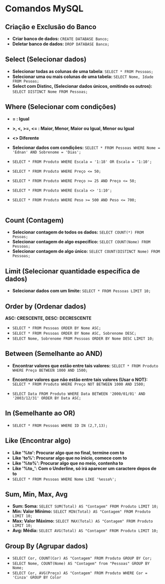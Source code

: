 
# Comandos MySQL 

## Criação e Exclusão do Banco

* **Criar banco de dados:** `CREATE DATABASE Banco;`
* **Deletar banco de dados:** `DROP DATABASE Banco;`

## Select (Selecionar dados)

* **Selecionar todas as colunas de uma tabela**: `SELECT * FROM Pessoas;`
* **Selecionar uma ou mais colunas de uma tabela:** `SELECT Nome, Idade FROM Pesoas;`
* **Select com Distinc, (Selecionar dados únicos, omitindo os outros):** `SELECT DISTINCT Nome FROM Pessoas;`

## Where (Selecionar com condições)
* **= : Igual**
* **>, <, >=, <= : Maior, Menor, Maior ou Igual, Menor ou Igual**
* **<> Diferente**

* **Selecionar dados com condições:** `SELECT * FROM Pessoas WHERE Nome = 'Ednan' AND Sobrenome = 'Dias';`
* `SELECT * FROM Produto WHERE Escala = '1:18' OR Escala = '1:10';`
* `SELECT * FROM Produto WHERE Preço <= 50;`
* `SELECT * FROM Produto WHERE Preço >= 25 AND Preço <= 50;`
* `SELECT * FROM Produto WHERE Escala <> '1:10';`
* `SELECT * FROM Produto WHERE Peso >= 500 AND Peso <= 700;` <br><br>

## Count (Contagem)

* **Selecionar contagem de todos os dados:** `SELECT COUNT(*) FROM Pesoas;`
* **Selecionar contagem de algo especifíco:** `SELECT COUNT(Nome) FROM Pessoas;`
* **Selecionar contagem de algo único:** `SELECT COUNT(DISTINCT Nome) FROM Pessoas;`

## Limit (Selecionar quantidade específica de dados)
* **Selecionar dados com um limite:** `SELECT * FROM Pessoas LIMIT 10;`

## Order by (Ordenar dados)
 **ASC: CRESCENTE, DESC: DECRESCENTE**
* `SELECT * FROM Pessoas ORDER BY Nome ASC;`
* `SELECT * FROM Pessoas ORDER BY Nome ASC, Sobrenome DESC;`
* `SELECT Nome, Sobrenome FROM Pessoas ORDER BY Nome DESC LIMIT 10;`

## Between (Semelhante ao AND)
* **Encontrar valores que estão entre tais valores:** `SELECT * FROM Produto WHERE Preço BETWEEN 1000 AND 1500;`
* **Encontrar valores que não estão entre tais valores (Usar o NOT):** `SELECT * FROM Produto WHERE Preço NOT BETWEEN 1000 AND 1500;`

* `SELECT Data FROM Produto WHERE Data BETWEEN '2000/01/01' AND '2003/12/31' ORDER BY Data ASC;`

## In (Semelhante ao OR)
* `SELECT * FROM Pessoas WHERE ID IN (2,7,13);`

## Like (Encontrar algo)
* **Like '%to': Procurar algo que no final, termine com to**
* **Like 'to%': Procurar algo que no inicio, comece com to**
* **Like '%to%': Procurar algo que no meio, contenha to**
* **Like '%to_': Com o Underline, só irá aparecer um caractere depos de to**
* `SELECT * FROM Pessoas WHERE Nome LIKE '%essa%';`


## Sum, Min, Max, Avg
* **Sum: Soma:** `SELECT SUM(Total) AS "Contagem" FROM Produto LIMIT 10;`
* **Min: Valor Mínimo:** `SELECT MIN(Total) AS "Contagem" FROM Produto LIMIT 10;`
* **Max: Valor Máximo:** `SELECT MAX(Total) AS "Contagem" FROM Produto LIMIT 10;`
* **Avg: Média:** `SELECT AVG(Total) AS "Contagem" FROM Produto LIMIT 10;`

## Group By (Agrupar dados)
* `SELECT Cor, COUNT(Cor) AS "Contagem" FROM Produto GROUP BY Cor;`
* `SELECT Nome, COUNT(Nome) AS "Contagem" from "Pessoas" GROUP BY Nome;`
* `SELECT Cor, AVG(Preço) AS "Contagem" FROM Produto WHERE Cor = 'Cinza' GROUP BY Color`

